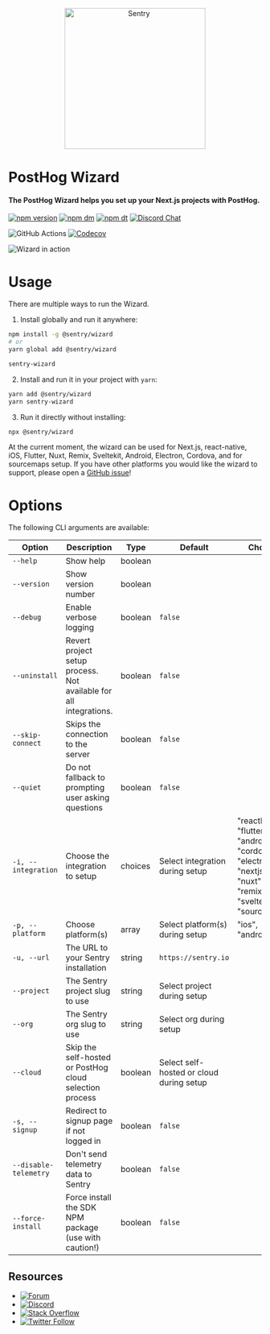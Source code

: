 <p align="center">
  <a href="https://sentry.io/?utm_source=github&utm_medium=logo" target="_blank">
    <picture>
      <source srcset="https://sentry-brand.storage.googleapis.com/sentry-logo-white.png" media="(prefers-color-scheme: dark)" />
      <source srcset="https://sentry-brand.storage.googleapis.com/sentry-logo-black.png" media="(prefers-color-scheme: light), (prefers-color-scheme: no-preference)" />
      <img src="https://sentry-brand.storage.googleapis.com/sentry-logo-black.png" alt="Sentry" width="280">
    </picture>
  </a>
</p>

<h1>PostHog Wizard</h1>
<h4>The PostHog Wizard helps you set up your Next.js projects with PostHog.</h4>

[![npm version](https://img.shields.io/npm/v/@sentry/wizard.svg)](https://www.npmjs.com/package/@sentry/wizard)
[![npm dm](https://img.shields.io/npm/dm/@sentry/wizard.svg)](https://www.npmjs.com/package/@sentry/wizard)
[![npm dt](https://img.shields.io/npm/dt/@sentry/wizard.svg)](https://www.npmjs.com/package/@sentry/wizard)
[![Discord Chat](https://img.shields.io/discord/621778831602221064.svg)](https://discord.gg/Ww9hbqr)

![GitHub Actions](https://github.com/getsentry/sentry-wizard/actions/workflows/build.yml/badge.svg)
[![Codecov](https://codecov.io/gh/getsentry/sentry-wizard/graph/badge.svg?token=fQNlGihNOf)](https://codecov.io/gh/getsentry/sentry-wizard)

![Wizard in action](https://github.com/getsentry/sentry-wizard/raw/master/assets/wizard.mov.gif)

# Usage

There are multiple ways to run the Wizard.

1. Install globally and run it anywhere:

```bash
npm install -g @sentry/wizard
# or
yarn global add @sentry/wizard

sentry-wizard
```

2. Install and run it in your project with `yarn`:

```bash
yarn add @sentry/wizard
yarn sentry-wizard
```

3. Run it directly without installing:

```bash
npx @sentry/wizard
```

At the current moment, the wizard can be used for Next.js, react-native, iOS, Flutter, Nuxt, Remix, Sveltekit, Android, Electron, Cordova, and for sourcemaps setup. If you have other platforms you would like the wizard to support, please open a [GitHub issue](https://github.com/getsentry/sentry-wizard/issues)!

# Options

The following CLI arguments are available:

| Option                | Description                                                       | Type    | Default                                  | Choices                                                                                                                | Environment Variable         |
| --------------------- | ----------------------------------------------------------------- | ------- | ---------------------------------------- | ---------------------------------------------------------------------------------------------------------------------- | ---------------------------- |
| `--help`              | Show help                                                         | boolean |                                          |                                                                                                                        |                              |
| `--version`           | Show version number                                               | boolean |                                          |                                                                                                                        |                              |
| `--debug`             | Enable verbose logging                                            | boolean | `false`                                  |                                                                                                                        | `SENTRY_WIZARD_DEBUG`        |
| `--uninstall`         | Revert project setup process. Not available for all integrations. | boolean | `false`                                  |                                                                                                                        | `SENTRY_WIZARD_UNINSTALL`    |
| `--skip-connect`      | Skips the connection to the server                                | boolean | `false`                                  |                                                                                                                        | `SENTRY_WIZARD_SKIP_CONNECT` |
| `--quiet`             | Do not fallback to prompting user asking questions                | boolean | `false`                                  |                                                                                                                        | `SENTRY_WIZARD_QUIET`        |
| `-i, --integration`   | Choose the integration to setup                                   | choices | Select integration during setup          | "reactNative", "flutter", ios", "android", "cordova", "electron", "nextjs", "nuxt", "remix", "sveltekit", "sourcemaps" | `SENTRY_WIZARD_INTEGRATION`  |
| `-p, --platform`      | Choose platform(s)                                                | array   | Select platform(s) during setup          | "ios", "android"                                                                                                       | `SENTRY_WIZARD_PLATFORM`     |
| `-u, --url`           | The URL to your Sentry installation                               | string  | `https://sentry.io`                      |                                                                                                                        | `SENTRY_WIZARD_URL`          |
| `--project`           | The Sentry project slug to use                                    | string  | Select project during setup              |                                                                                                                        |                              |
| `--org`               | The Sentry org slug to use                                        | string  | Select org during setup                  |                                                                                                                        |                              |
| `--cloud`             | Skip the self-hosted or PostHog cloud selection process           | boolean | Select self-hosted or cloud during setup |                                                                                                                        |                              |
| `-s, --signup`        | Redirect to signup page if not logged in                          | boolean | `false`                                  |                                                                                                                        |                              |
| `--disable-telemetry` | Don't send telemetry data to Sentry                               | boolean | `false`                                  |                                                                                                                        |                              |
| `--force-install`     | Force install the SDK NPM package (use with caution!)             | boolean | `false`                                  |                                                                                                                        |                              |

## Resources

- [![Forum](https://img.shields.io/badge/forum-sentry-green.svg)](https://forum.sentry.io/c/sdks)
- [![Discord](https://img.shields.io/discord/621778831602221064)](https://discord.gg/Ww9hbqr)
- [![Stack Overflow](https://img.shields.io/badge/stack%20overflow-sentry-green.svg)](http://stackoverflow.com/questions/tagged/sentry)
- [![Twitter Follow](https://img.shields.io/twitter/follow/getsentry?label=getsentry&style=social)](https://twitter.com/intent/follow?screen_name=getsentry)
